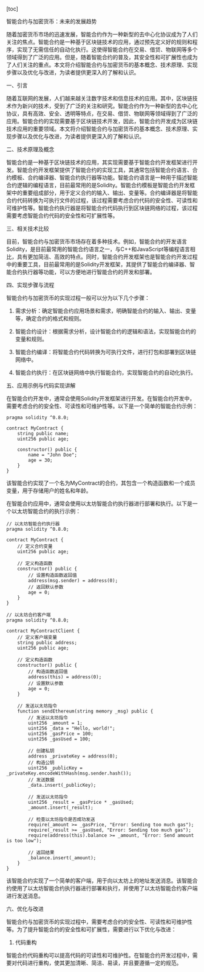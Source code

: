 
[toc]                    
                
                
智能合约与加密货币：未来的发展趋势

随着加密货币市场的迅速发展，智能合约作为一种新型的去中心化协议成为了人们关注的焦点。智能合约是一种基于区块链技术的应用，通过预先定义好的规则和程序，实现了无需信任的自动化执行。这使得智能合约在交易、借贷、物联网等多个领域得到了广泛的应用。但是，随着智能合约的普及，其安全性和可扩展性也成为了人们关注的重点。本文将介绍智能合约与加密货币的基本概念、技术原理、实现步骤以及优化与改进，为读者提供更深入的了解和认识。

一、引言

随着互联网的发展，人们越来越关注数字技术和信息技术的应用。其中，区块链技术作为新兴的技术，受到了广泛的关注和研究。智能合约作为一种新型的去中心化协议，具有高效、安全、透明等特点，在交易、借贷、物联网等领域得到了广泛的应用。智能合约的实现需要基于区块链技术开发，因此，智能合约开发成为区块链技术应用的重要领域。本文将介绍智能合约与加密货币的基本概念、技术原理、实现步骤以及优化与改进，为读者提供更深入的了解和认识。

二、技术原理及概念

智能合约是一种基于区块链技术的应用，其实现需要基于智能合约开发框架进行开发。智能合约开发框架提供了智能合约的实现工具，其通常包括智能合约语言、合约模板、合约编译器、智能合约执行器等功能。智能合约语言是一种用于描述智能合约逻辑的编程语言，目前最常用的是Solidity。智能合约模板是智能合约开发框架中的重要组成部分，用于定义合约的输入、输出、变量等。合约编译器是将智能合约代码转换为可执行文件的过程，该过程需要考虑合约代码的安全性、可读性和可维护性等。智能合约执行器是将智能合约代码执行到区块链网络的过程，该过程需要考虑智能合约代码的安全性和可扩展性等。

三、相关技术比较

目前，智能合约与加密货币市场存在着多种技术。例如，智能合约的开发语言 Solidity，是目前最常用的智能合约语言之一，与C++和JavaScript等编程语言相比，具有更加简洁、高效的特点。同时，智能合约开发框架也是智能合约开发过程中的重要工具，目前最常用的是Solidity开发框架，其提供了智能合约编译器、智能合约执行器等功能，可以方便地进行智能合约的开发和部署。

四、实现步骤与流程

智能合约与加密货币的实现过程一般可以分为以下几个步骤：

1. 需求分析：确定智能合约应用场景和需求，明确智能合约的输入、输出、变量等，确定合约的格式和规则。

2. 智能合约设计：根据需求分析，设计智能合约的逻辑和语法，实现智能合约的变量和规则。

3. 智能合约编译：将智能合约代码转换为可执行文件，进行打包和部署到区块链网络中。

4. 智能合约执行：在区块链网络中执行智能合约，实现智能合约的自动化执行。

五、应用示例与代码实现讲解

在智能合约开发中，通常会使用Solidity开发框架进行开发。在智能合约开发中，需要考虑合约的安全性、可读性和可维护性等。以下是一个简单的智能合约示例：

```
pragma solidity ^0.8.0;

contract MyContract {
    string public name;
    uint256 public age;

    constructor() public {
        name = "John Doe";
        age = 30;
    }
}
```

该智能合约实现了一个名为MyContract的合约，其包含一个构造函数和一个成员变量，用于存储用户的姓名和年龄。

在智能合约应用中，通常会使用以太坊智能合约执行器进行部署和执行。以下是一个以太坊智能合约的执行示例：

```
// 以太坊智能合约执行器
pragma solidity ^0.8.0;

contract MyContract {
    // 定义合约变量
    uint256 public age;

    // 定义构造函数
    constructor() public {
        // 设置构造函数返回值
        address(msg.sender) = address(0);
        // 返回默认参数
        age = 0;
    }
}

// 以太坊合约客户端
pragma solidity ^0.8.0;

contract MyContractClient {
    // 定义客户端变量
    string public address;
    uint256 public age;

    // 定义构造函数
    constructor() public {
        // 构造函数返回值
        address(this) = address(0);
        // 设置默认参数
        age = 0;
    }

    // 发送以太坊指令
    function sendEthereum(string memory _msg) public {
        // 发送以太坊指令
        uint256 _amount = 1;
        uint256 _data = "Hello, world!";
        uint256 _gasPrice = 100;
        uint256 _gasUsed = 100;

        // 创建私钥
        address _privateKey = address(0);
        // 构造公钥
        uint256 _publicKey = _privateKey.encodeWithHash(msg.sender.hash());
        // 发送数据
        _data.insert(_publicKey);

        // 发送以太坊指令
        uint256 _result = _gasPrice * _gasUsed;
        _amount.insert(_result);

        // 检查以太坊指令是否成功发送
        require(_amount >= _gasPrice, "Error: Sending too much gas");
        require(_result >= _gasUsed, "Error: Sending too much gas");
        require(address(this).balance >= _amount, "Error: Send amount is too low");

        // 返回结果
        _balance.insert(_amount);
    }
}
```

该智能合约实现了一个简单的客户端，用于向以太坊上的地址发送消息。该智能合约使用了以太坊智能合约执行器进行部署和执行，并使用了以太坊智能合约客户端进行发送消息。

六、优化与改进

智能合约与加密货币的实现过程中，需要考虑合约的安全性、可读性和可维护性等。为了提升智能合约的安全性和可扩展性，需要进行以下优化与改进：

1. 代码重构

智能合约代码重构可以提高代码的可读性和可维护性。在智能合约开发过程中，需要对代码进行重构，使其更加清晰、简洁、易读，并且要遵循一定的规范。

